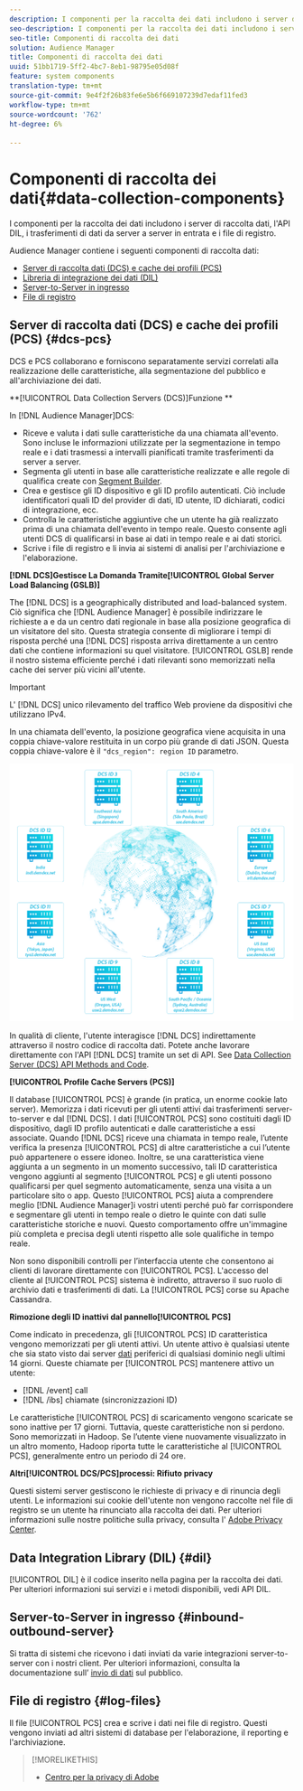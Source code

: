 ```yaml
---
description: I componenti per la raccolta dei dati includono i server di raccolta dati, l'API DIL, i trasferimenti di dati da server a server in entrata e i file di registro.
seo-description: I componenti per la raccolta dei dati includono i server di raccolta dati, l'API DIL, i trasferimenti di dati da server a server in entrata e i file di registro.
seo-title: Componenti di raccolta dei dati
solution: Audience Manager
title: Componenti di raccolta dei dati
uuid: 51bb1719-5ff2-4bc7-8eb1-98795e05d08f
feature: system components
translation-type: tm+mt
source-git-commit: 9e4f2f26b83fe6e5b6f669107239d7edaf11fed3
workflow-type: tm+mt
source-wordcount: '762'
ht-degree: 6%

---
```



# Componenti di raccolta dei dati{#data-collection-components}

I componenti per la raccolta dei dati includono i server di raccolta dati, l&#39;API DIL, i trasferimenti di dati da server a server in entrata e i file di registro.

<!-- 

c_compcollect.xml

 -->

 Audience Manager contiene i seguenti componenti di raccolta dati:

* [Server di raccolta dati (DCS) e cache dei profili (PCS)](../../reference/system-components/components-data-collection.md#dcs-pcs)
* [Libreria di integrazione dei dati (DIL)](../../reference/system-components/components-data-collection.md#dil)
* [Server-to-Server in ingresso](../../reference/system-components/components-data-collection.md#inbound-outbound-server)
* [File di registro](../../reference/system-components/components-data-collection.md#log-files)

## Server di raccolta dati (DCS) e cache dei profili (PCS) {#dcs-pcs}

DCS e PCS collaborano e forniscono separatamente servizi correlati alla realizzazione delle caratteristiche, alla segmentazione del pubblico e all&#39;archiviazione dei dati.

**[!UICONTROL Data Collection Servers (DCS)]Funzione **

In [!DNL Audience Manager]DCS:

* Riceve e valuta i dati sulle caratteristiche da una chiamata all&#39;evento. Sono incluse le informazioni utilizzate per la segmentazione in tempo reale e i dati trasmessi a intervalli pianificati tramite trasferimenti da server a server.
* Segmenta gli utenti in base alle caratteristiche realizzate e alle regole di qualifica create con [Segment Builder](../../features/segments/segment-builder.md).
* Crea e gestisce gli ID dispositivo e gli ID profilo autenticati. Ciò include identificatori quali ID del provider di dati, ID utente, ID dichiarati, codici di integrazione, ecc.
* Controlla le caratteristiche aggiuntive che un utente ha già realizzato prima di una chiamata dell&#39;evento in tempo reale. Questo consente agli utenti DCS di qualificarsi in base ai dati in tempo reale e ai dati storici.
* Scrive i file di registro e li invia ai sistemi di analisi per l&#39;archiviazione e l&#39;elaborazione.

**[!DNL DCS]Gestisce La Domanda Tramite[!UICONTROL Global Server Load Balancing (GSLB)]**

The [!DNL DCS] is a geographically distributed and load-balanced system. Ciò significa che [!DNL Audience Manager] è possibile indirizzare le richieste a e da un centro dati regionale in base alla posizione geografica di un visitatore del sito. Questa strategia consente di migliorare i tempi di risposta perché una [!DNL DCS] risposta arriva direttamente a un centro dati che contiene informazioni su quel visitatore. [!UICONTROL GSLB] rende il nostro sistema efficiente perché i dati rilevanti sono memorizzati nella cache dei server più vicini all&#39;utente.

>[!IMPORTANT]
>
>L&#39; [!DNL DCS] unico rilevamento del traffico Web proviene da dispositivi che utilizzano IPv4.

In una chiamata dell&#39;evento, la posizione geografica viene acquisita in una coppia chiave-valore restituita in un corpo più grande di dati JSON. Questa coppia chiave-valore è il `"dcs_region": region ID` parametro.

![](assets/dcs-map.png)

In qualità di cliente, l&#39;utente interagisce [!DNL DCS] indirettamente attraverso il nostro codice di raccolta dati. Potete anche lavorare direttamente con l&#39;API [!DNL DCS] tramite un set di API. See [Data Collection Server (DCS) API Methods and Code](../../api/dcs-intro/dcs-event-calls/dcs-event-calls.md).

**[!UICONTROL Profile Cache Servers (PCS)]**

Il database [!UICONTROL PCS] è grande (in pratica, un enorme cookie lato server). Memorizza i dati ricevuti per gli utenti attivi dai trasferimenti server-to-server e dal [!DNL DCS]. I dati [!UICONTROL PCS] sono costituiti dagli ID dispositivo, dagli ID profilo autenticati e dalle caratteristiche a essi associate. Quando [!DNL DCS] riceve una chiamata in tempo reale, l’utente verifica la presenza [!UICONTROL PCS] di altre caratteristiche a cui l’utente può appartenere o essere idoneo. Inoltre, se una caratteristica viene aggiunta a un segmento in un momento successivo, tali ID caratteristica vengono aggiunti al segmento [!UICONTROL PCS] e gli utenti possono qualificarsi per quel segmento automaticamente, senza una visita a un particolare sito o app. Questo [!UICONTROL PCS] aiuta a comprendere meglio [!DNL Audience Manager]i vostri utenti perché può far corrispondere e segmentare gli utenti in tempo reale o dietro le quinte con dati sulle caratteristiche storiche e nuovi. Questo comportamento offre un&#39;immagine più completa e precisa degli utenti rispetto alle sole qualifiche in tempo reale.

Non sono disponibili controlli per l’interfaccia utente che consentono ai clienti di lavorare direttamente con [!UICONTROL PCS]. L&#39;accesso del cliente al [!UICONTROL PCS] sistema è indiretto, attraverso il suo ruolo di archivio dati e trasferimenti di dati. La [!UICONTROL PCS] corse su Apache Cassandra.

**Rimozione degli ID inattivi dal pannello[!UICONTROL PCS]**

Come indicato in precedenza, gli [!UICONTROL PCS] ID caratteristica vengono memorizzati per gli utenti attivi. Un utente attivo è qualsiasi utente che sia stato visto dai server [dati](../../reference/system-components/components-edge.md) periferici di qualsiasi dominio negli ultimi 14 giorni. Queste chiamate per [!UICONTROL PCS] mantenere attivo un utente:

* [!DNL /event] call
* [!DNL /ibs] chiamate (sincronizzazioni ID)

<!-- 

Removed /dpm calls from the bulleted list. /dpm calls have been deprecated.

 -->

Le caratteristiche [!UICONTROL PCS] di scaricamento vengono scaricate se sono inattive per 17 giorni. Tuttavia, queste caratteristiche non si perdono. Sono memorizzati in Hadoop. Se l’utente viene nuovamente visualizzato in un altro momento, Hadoop riporta tutte le caratteristiche al [!UICONTROL PCS], generalmente entro un periodo di 24 ore.

**Altri[!UICONTROL DCS/PCS]processi: Rifiuto privacy**

Questi sistemi server gestiscono le richieste di privacy e di rinuncia degli utenti. Le informazioni sui cookie dell&#39;utente non vengono raccolte nel file di registro se un utente ha rinunciato alla raccolta dei dati. Per ulteriori informazioni sulle nostre politiche sulla privacy, consulta l&#39; [Adobe Privacy Center](https://www.adobe.com/it/privacy/advertising-services.html).

##  Data Integration Library (DIL) {#dil}

[!UICONTROL DIL] è il codice inserito nella pagina per la raccolta dei dati. Per ulteriori informazioni sui servizi e i metodi disponibili, vedi API [](../../dil/dil-overview.md) DIL.

## Server-to-Server in ingresso {#inbound-outbound-server}

Si tratta di sistemi che ricevono i dati inviati da varie integrazioni server-to-server con i nostri client. Per ulteriori informazioni, consulta la documentazione sull’ [invio di dati](/help/using/integration/sending-audience-data/real-time-data-integration/real-time-tech-specs.md) sul pubblico.

## File di registro {#log-files}

Il file [!UICONTROL PCS] crea e scrive i dati nei file di registro. Questi vengono inviati ad altri sistemi di database per l&#39;elaborazione, il reporting e l&#39;archiviazione.

>[!MORELIKETHIS]
>
>* [Centro per la privacy di Adobe](https://www.adobe.com/it/privacy.html)

